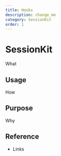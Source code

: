 ```yaml
---
title: Hooks
description: change_me
category: SessionKit
order: 1
---
```


# SessionKit

What

## Usage

How

## Purpose

Why

## Reference

- Links
